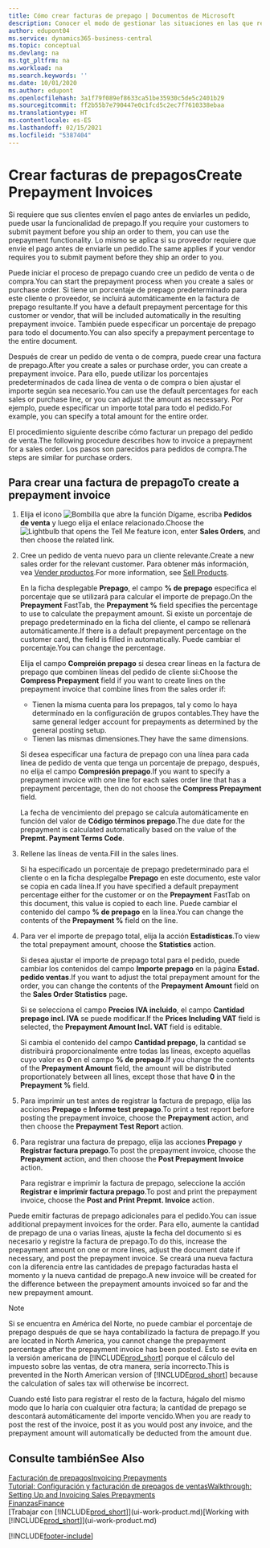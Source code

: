```yaml
---
title: Cómo crear facturas de prepago | Documentos de Microsoft
description: Conocer el modo de gestionar las situaciones en las que requiere prepago, o lo requiere el proveedor.
author: edupont04
ms.service: dynamics365-business-central
ms.topic: conceptual
ms.devlang: na
ms.tgt_pltfrm: na
ms.workload: na
ms.search.keywords: ''
ms.date: 10/01/2020
ms.author: edupont
ms.openlocfilehash: 3a1f79f089ef8633ca51be35930c5de5c2401b29
ms.sourcegitcommit: ff2b55b7e790447e0c1fcd5c2ec7f7610338ebaa
ms.translationtype: HT
ms.contentlocale: es-ES
ms.lasthandoff: 02/15/2021
ms.locfileid: "5387404"
---
```

# <a name="create-prepayment-invoices"></a><span data-ttu-id="6a9bb-103">Crear facturas de prepagos</span><span class="sxs-lookup"><span data-stu-id="6a9bb-103">Create Prepayment Invoices</span></span>

<span data-ttu-id="6a9bb-104">Si requiere que sus clientes envíen el pago antes de enviarles un pedido, puede usar la funcionalidad de prepago.</span><span class="sxs-lookup"><span data-stu-id="6a9bb-104">If you require your customers to submit payment before you ship an order to them, you can use the prepayment functionality.</span></span> <span data-ttu-id="6a9bb-105">Lo mismo se aplica si su proveedor requiere que envíe el pago antes de enviarle un pedido.</span><span class="sxs-lookup"><span data-stu-id="6a9bb-105">The same applies if your vendor requires you to submit payment before they ship an order to you.</span></span>  

<span data-ttu-id="6a9bb-106">Puede iniciar el proceso de prepago cuando cree un pedido de venta o de compra.</span><span class="sxs-lookup"><span data-stu-id="6a9bb-106">You can start the prepayment process when you create a sales or purchase order.</span></span> <span data-ttu-id="6a9bb-107">Si tiene un porcentaje de prepago predeterminado para este cliente o proveedor, se incluirá automáticamente en la factura de prepago resultante.</span><span class="sxs-lookup"><span data-stu-id="6a9bb-107">If you have a default prepayment percentage for this customer or vendor, that will be included automatically in the resulting prepayment invoice.</span></span> <span data-ttu-id="6a9bb-108">También puede especificar un porcentaje de prepago para todo el documento.</span><span class="sxs-lookup"><span data-stu-id="6a9bb-108">You can also specify a prepayment percentage to the entire document.</span></span>

<span data-ttu-id="6a9bb-109">Después de crear un pedido de venta o de compra, puede crear una factura de prepago.</span><span class="sxs-lookup"><span data-stu-id="6a9bb-109">After you create a sales or purchase order, you can create a prepayment invoice.</span></span> <span data-ttu-id="6a9bb-110">Para ello, puede utilizar los porcentajes predeterminados de cada línea de venta o de compra o bien ajustar el importe según sea necesario.</span><span class="sxs-lookup"><span data-stu-id="6a9bb-110">You can use the default percentages for each sales or purchase line, or you can adjust the amount as necessary.</span></span> <span data-ttu-id="6a9bb-111">Por ejemplo, puede especificar un importe total para todo el pedido.</span><span class="sxs-lookup"><span data-stu-id="6a9bb-111">For example, you can specify a total amount for the entire order.</span></span>  

<span data-ttu-id="6a9bb-112">El procedimiento siguiente describe cómo facturar un prepago del pedido de venta.</span><span class="sxs-lookup"><span data-stu-id="6a9bb-112">The following procedure describes how to invoice a prepayment for a sales order.</span></span> <span data-ttu-id="6a9bb-113">Los pasos son parecidos para pedidos de compra.</span><span class="sxs-lookup"><span data-stu-id="6a9bb-113">The steps are similar for purchase orders.</span></span>  

## <a name="to-create-a-prepayment-invoice"></a><span data-ttu-id="6a9bb-114">Para crear una factura de prepago</span><span class="sxs-lookup"><span data-stu-id="6a9bb-114">To create a prepayment invoice</span></span>

1. <span data-ttu-id="6a9bb-115">Elija el icono ![Bombilla que abre la función Dígame](media/ui-search/search_small.png "Dígame qué desea hacer"), escriba **Pedidos de venta** y luego elija el enlace relacionado.</span><span class="sxs-lookup"><span data-stu-id="6a9bb-115">Choose the ![Lightbulb that opens the Tell Me feature](media/ui-search/search_small.png "Tell me what you want to do") icon, enter **Sales Orders**, and then choose the related link.</span></span>  
2. <span data-ttu-id="6a9bb-116">Cree un pedido de venta nuevo para un cliente relevante.</span><span class="sxs-lookup"><span data-stu-id="6a9bb-116">Create a new sales order for the relevant customer.</span></span> <span data-ttu-id="6a9bb-117">Para obtener más información, vea [Vender productos](sales-how-sell-products.md).</span><span class="sxs-lookup"><span data-stu-id="6a9bb-117">For more information, see [Sell Products](sales-how-sell-products.md).</span></span>  

    <span data-ttu-id="6a9bb-118">En la ficha desplegable **Prepago**, el campo **% de prepago** especifica el porcentaje que se utilizará para calcular el importe de prepago.</span><span class="sxs-lookup"><span data-stu-id="6a9bb-118">On the **Prepayment** FastTab, the **Prepayment %** field specifies the percentage to use to calculate the prepayment amount.</span></span> <span data-ttu-id="6a9bb-119">Si existe un porcentaje de prepago predeterminado en la ficha del cliente, el campo se rellenará automáticamente.</span><span class="sxs-lookup"><span data-stu-id="6a9bb-119">If there is a default prepayment percentage on the customer card, the field is filled in automatically.</span></span> <span data-ttu-id="6a9bb-120">Puede cambiar el porcentaje.</span><span class="sxs-lookup"><span data-stu-id="6a9bb-120">You can change the percentage.</span></span> <!--This percentage is applied to lines where the item on that line does not already specify a prepayment percentage. The prepayment percentage is only copied from the header to lines that do not copy the default prepayment percentage from the item.-->  

    <span data-ttu-id="6a9bb-121">Elija el campo **Compreión prepago** si desea crear líneas en la factura de prepago que combinen líneas del pedido de cliente si:</span><span class="sxs-lookup"><span data-stu-id="6a9bb-121">Choose the **Compress Prepayment** field if you want to create lines on the prepayment invoice that combine lines from the sales order if:</span></span>  

    - <span data-ttu-id="6a9bb-122">Tienen la misma cuenta para los prepagos, tal y como lo haya determinado en la configuración de grupos contables.</span><span class="sxs-lookup"><span data-stu-id="6a9bb-122">They have the same general ledger account for prepayments as determined by the general posting setup.</span></span>  
    - <span data-ttu-id="6a9bb-123">Tienen las mismas dimensiones.</span><span class="sxs-lookup"><span data-stu-id="6a9bb-123">They have the same dimensions.</span></span>  

    <span data-ttu-id="6a9bb-124">Si desea especificar una factura de prepago con una línea para cada línea de pedido de venta que tenga un porcentaje de prepago, después, no elija el campo **Compresión prepago**.</span><span class="sxs-lookup"><span data-stu-id="6a9bb-124">If you want to specify a prepayment invoice with one line for each sales order line that has a prepayment percentage, then do not choose the **Compress Prepayment** field.</span></span>  

    <span data-ttu-id="6a9bb-125">La fecha de vencimiento del prepago se calcula automáticamente en función del valor de **Código términos prepago**.</span><span class="sxs-lookup"><span data-stu-id="6a9bb-125">The due date for the prepayment is calculated automatically based on the value of the **Prepmt. Payment Terms Code**.</span></span>

3. <span data-ttu-id="6a9bb-126">Rellene las líneas de venta.</span><span class="sxs-lookup"><span data-stu-id="6a9bb-126">Fill in the sales lines.</span></span>  

    <span data-ttu-id="6a9bb-127">Si ha especificado un porcentaje de prepago predeterminado para el cliente o en la ficha desplegalbe **Prepago** en este documento, este valor se copia en cada línea.</span><span class="sxs-lookup"><span data-stu-id="6a9bb-127">If you have specified a default prepayment percentage either for the customer or on the **Prepayment** FastTab on this document, this value is copied to each line.</span></span> <span data-ttu-id="6a9bb-128">Puede cambiar el contenido del campo **% de prepago** en la línea.</span><span class="sxs-lookup"><span data-stu-id="6a9bb-128">You can change the contents of the **Prepayment %** field on the line.</span></span>  

4. <span data-ttu-id="6a9bb-129">Para ver el importe de prepago total, elija la acción **Estadísticas**.</span><span class="sxs-lookup"><span data-stu-id="6a9bb-129">To view the total prepayment amount, choose the **Statistics** action.</span></span>

    <span data-ttu-id="6a9bb-130">Si desea ajustar el importe de prepago total para el pedido, puede cambiar los contenidos del campo **Importe prepago** en la página **Estad. pedido ventas**.</span><span class="sxs-lookup"><span data-stu-id="6a9bb-130">If you want to adjust the total prepayment amount for the order, you can change the contents of the **Prepayment Amount** field on the **Sales Order Statistics** page.</span></span>  

    <span data-ttu-id="6a9bb-131">Si se selecciona el campo **Precios IVA incluido**, el campo **Cantidad prepago incl. IVA** se puede modificar.</span><span class="sxs-lookup"><span data-stu-id="6a9bb-131">If the **Prices Including VAT** field is selected, the **Prepayment Amount Incl. VAT** field is editable.</span></span>  

    <span data-ttu-id="6a9bb-132">Si cambia el contenido del campo **Cantidad prepago**, la cantidad se distribuirá proporcionalmente entre todas las líneas, excepto aquellas cuyo valor es **0** en el campo **% de prepago**.</span><span class="sxs-lookup"><span data-stu-id="6a9bb-132">If you change the contents of the **Prepayment Amount** field, the amount will be distributed proportionately between all lines, except those that have **0** in the **Prepayment %** field.</span></span>  

5. <span data-ttu-id="6a9bb-133">Para imprimir un test antes de registrar la factura de prepago, elija las acciones **Prepago** e **Informe test prepago**.</span><span class="sxs-lookup"><span data-stu-id="6a9bb-133">To print a test report before posting the prepayment invoice, choose the **Prepayment** action, and then choose the **Prepayment Test Report** action.</span></span>  
6. <span data-ttu-id="6a9bb-134">Para registrar una factura de prepago, elija las acciones **Prepago** y **Registrar factura prepago**.</span><span class="sxs-lookup"><span data-stu-id="6a9bb-134">To post the prepayment invoice, choose the **Prepayment** action, and then choose the **Post Prepayment Invoice** action.</span></span>  

    <span data-ttu-id="6a9bb-135">Para registrar e imprimir la factura de prepago, seleccione la acción **Registrar e imprimir factura prepago**.</span><span class="sxs-lookup"><span data-stu-id="6a9bb-135">To post and print the prepayment invoice, choose the **Post and Print Prepmt. Invoice** action.</span></span>  

<span data-ttu-id="6a9bb-136">Puede emitir facturas de prepago adicionales para el pedido.</span><span class="sxs-lookup"><span data-stu-id="6a9bb-136">You can issue additional prepayment invoices for the order.</span></span> <span data-ttu-id="6a9bb-137">Para ello, aumente la cantidad de prepago de una o varias líneas, ajuste la fecha del documento si es necesario y registre la factura de prepago.</span><span class="sxs-lookup"><span data-stu-id="6a9bb-137">To do this, increase the prepayment amount on one or more lines, adjust the document date if necessary, and post the prepayment invoice.</span></span> <span data-ttu-id="6a9bb-138">Se creará una nueva factura con la diferencia entre las cantidades de prepago facturadas hasta el momento y la nueva cantidad de prepago.</span><span class="sxs-lookup"><span data-stu-id="6a9bb-138">A new invoice will be created for the difference between the prepayment amounts invoiced so far and the new prepayment amount.</span></span>  

> [!NOTE]  
> <span data-ttu-id="6a9bb-139">Si se encuentra en América del Norte, no puede cambiar el porcentaje de prepago después de que se haya contabilizado la factura de prepago.</span><span class="sxs-lookup"><span data-stu-id="6a9bb-139">If you are located in North America, you cannot change the prepayment percentage after the prepayment invoice has been posted.</span></span> <span data-ttu-id="6a9bb-140">Esto se evita en la versión americana de [!INCLUDE[prod_short](includes/prod_short.md)] porque el cálculo del impuesto sobre las ventas, de otra manera, sería incorrecto.</span><span class="sxs-lookup"><span data-stu-id="6a9bb-140">This is prevented in the North American version of [!INCLUDE[prod_short](includes/prod_short.md)] because the calculation of sales tax will otherwise be incorrect.</span></span>  

 <span data-ttu-id="6a9bb-141">Cuando esté listo para registrar el resto de la factura, hágalo del mismo modo que lo haría con cualquier otra factura; la cantidad de prepago se descontará automáticamente del importe vencido.</span><span class="sxs-lookup"><span data-stu-id="6a9bb-141">When you are ready to post the rest of the invoice, post it as you would post any invoice, and the prepayment amount will automatically be deducted from the amount due.</span></span>  

## <a name="see-also"></a><span data-ttu-id="6a9bb-142">Consulte también</span><span class="sxs-lookup"><span data-stu-id="6a9bb-142">See Also</span></span>

[<span data-ttu-id="6a9bb-143">Facturación de prepagos</span><span class="sxs-lookup"><span data-stu-id="6a9bb-143">Invoicing Prepayments</span></span>](finance-invoice-prepayments.md)  
[<span data-ttu-id="6a9bb-144">Tutorial: Configuración y facturación de prepagos de ventas</span><span class="sxs-lookup"><span data-stu-id="6a9bb-144">Walkthrough: Setting Up and Invoicing Sales Prepayments</span></span>](walkthrough-setting-up-and-invoicing-sales-prepayments.md)  
[<span data-ttu-id="6a9bb-145">Finanzas</span><span class="sxs-lookup"><span data-stu-id="6a9bb-145">Finance</span></span>](finance.md)  
<span data-ttu-id="6a9bb-146">[Trabajar con [!INCLUDE[prod_short](includes/prod_short.md)]](ui-work-product.md)</span><span class="sxs-lookup"><span data-stu-id="6a9bb-146">[Working with [!INCLUDE[prod_short](includes/prod_short.md)]](ui-work-product.md)</span></span>


[!INCLUDE[footer-include](includes/footer-banner.md)]